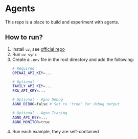 # Agents

This repo is a place to build and experiment with agents.

## How to run?

1. Install `uv`, see [official repo](https://github.com/astral-sh/uv?tab=readme-ov-file#installation)
1. Run `uv sync`
1. Create a `.env` file in the root directory and add the following:
   ```bash
   # Required
   OPENAI_API_KEY=...

   # Optional
   TAVILY_API_KEY=...
   EXA_API_KEY=...

   # Optional - Agno Debug
   AGNO_DEBUG=false # Set to 'true' for debug output

   # Optional - Agno Tracing
   AGNO_API_KEY=...
   AGNO_MONITOR=true
   ```
1. Run each example, they are self-contained